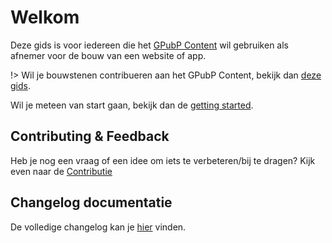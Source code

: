 # Welkom
Deze gids is voor iedereen die het [GPubP Content](/content/gpubp.md) wil gebruiken als afnemer voor de bouw van een website of app.

!> Wil je bouwstenen contribueren aan het GPubP Content, bekijk dan [deze gids](https://gpubp.github.io/docs_wcm_contributor/#/).

Wil je meteen van start gaan, bekijk dan de [getting started](/content/getting-started.md).

## Contributing & Feedback

Heb je nog een vraag of een idee om iets te verbeteren/bij te dragen? Kijk even naar de [Contributie](/content/contributing.md)

## Changelog documentatie

De volledige changelog kan je [hier](/CHANGELOG.md) vinden.